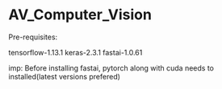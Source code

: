 # AV_Computer_Vision

Pre-requisites:

tensorflow-1.13.1
keras-2.3.1
fastai-1.0.61

imp: Before installing fastai, pytorch along with cuda needs to installed(latest versions prefered)
